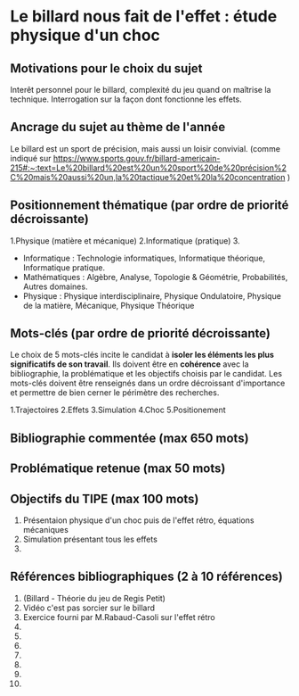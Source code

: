 # Le billard nous fait de l'effet : étude physique d'un choc

## Motivations pour le choix du sujet
Interêt personnel pour le billard, complexité du jeu quand on maîtrise la technique. Interrogation sur la façon dont fonctionne les effets.

## Ancrage du sujet au thème de l'année
Le billard est un sport de précision, mais aussi un loisir convivial. (comme indiqué sur https://www.sports.gouv.fr/billard-americain-215#:~:text=Le%20billard%20est%20un%20sport%20de%20précision%2C%20mais%20aussi%20un,la%20tactique%20et%20la%20concentration )

## Positionnement thématique (par ordre de priorité décroissante)

1.Physique (matière et mécanique)
2.Informatique (pratique)
3.

- Informatique : Technologie informatiques, Informatique théorique, Informatique pratique.
- Mathématiques : Algèbre, Analyse, Topologie & Géométrie, Probabilités, Autres domaines.
- Physique : Physique interdisciplinaire, Physique Ondulatoire, Physique de la matière, Mécanique, Physique Théorique


## Mots-clés (par ordre de priorité décroissante)

Le choix de 5 mots-clés incite le candidat à **isoler les éléments les plus significatifs de son travail**. Ils doivent être en **cohérence** avec la bibliographie, la problématique et les objectifs choisis par le candidat. Les mots-clés doivent être renseignés dans un ordre décroissant d'importance et permettre de bien cerner le périmètre des recherches.

1.Trajectoires
2.Effets
3.Simulation
4.Choc
5.Positionement


## Bibliographie commentée (max 650 mots)



## Problématique retenue (max 50 mots)


## Objectifs du TIPE (max 100 mots)

1. Présentaion physique d'un choc puis de l'effet rétro, équations mécaniques 
2. Simulation présentant tous les effets
3.


## Références bibliographiques (2 à 10 références)

1. (Billard - Théorie du jeu de Regis Petit)
2. Vidéo c'est pas sorcier sur le billard
3. Exercice fourni par M.Rabaud-Casoli sur l'effet rétro
4. 
5. 
6. 
7. 
8. 
9. 
10. 

